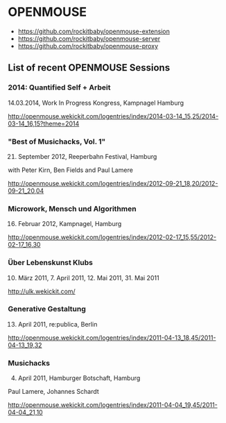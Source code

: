 # OPENMOUSE

- https://github.com/rockitbaby/openmouse-extension
- https://github.com/rockitbaby/openmouse-server
- https://github.com/rockitbaby/openmouse-proxy

## List of recent OPENMOUSE Sessions

### 2014: Quantified Self + Arbeit
14.03.2014, Work In Progress Kongress, Kampnagel Hamburg

http://openmouse.wekickit.com/logentries/index/2014-03-14_15,25/2014-03-14_16,15?theme=2014

### "Best of Musichacks, Vol. 1"
21. September 2012, Reeperbahn Festival, Hamburg

with Peter Kirn, Ben Fields and Paul Lamere

http://openmouse.wekickit.com/logentries/index/2012-09-21_18,20/2012-09-21_20,04

### Microwork, Mensch und Algorithmen
16. Februar 2012, Kampnagel, Hamburg

http://openmouse.wekickit.com/logentries/index/2012-02-17_15,55/2012-02-17_16,30

### Über Lebenskunst Klubs
10. März 2011, 7. April 2011, 12. Mai 2011, 31. Mai 2011

http://ulk.wekickit.com/

### Generative Gestaltung
13. April 2011, re:publica, Berlin

http://openmouse.wekickit.com/logentries/index/2011-04-13_18,45/2011-04-13_19,32

### Musichacks
4. April 2011, Hamburger Botschaft, Hamburg

Paul Lamere, Johannes Schardt

http://openmouse.wekickit.com/logentries/index/2011-04-04_19,45/2011-04-04_21,10